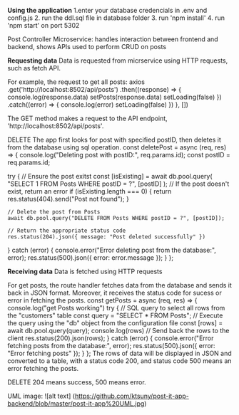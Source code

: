 **Using the application**
  1.enter your database credencials in .env and config.js
  2. run the ddl.sql file in database folder
  3. run 'npm install'
  4. run 'npm start' on port 5302

Post Controller Microservice: handles interaction between frontend and backend, shows APIs used to perform CRUD on posts

**Requesting data**
Data is requested from micrservice using HTTP requests, such as fetch API. 

For example, the request to get all posts:
axios
      .get('http://localhost:8502/api/posts')
      .then((response) => {
		console.log(response.data)
        setPosts(response.data)
        setLoading(false)
      })
      .catch((error) => {
        console.log(error)
        setLoading(false)
      })
  }, [])

The GET method makes a request to the API endpoint, 'http://localhost:8502/api/posts'. 

DELETE
The app first looks for post with specified postID, then deletes it from the database using sql operation. 
const deletePost = async (req, res) => {
  console.log("Deleting post with postID:", req.params.id);
  const postID = req.params.id;

  try {
    // Ensure the post exitst
    const [isExisting] = await db.pool.query(
      "SELECT 1 FROM Posts WHERE postID = ?",
      [postID]
    );
    // If the post doesn't exist, return an error
    if (isExisting.length === 0) {
      return res.status(404).send("Post not found");
    }

    // Delete the post from Posts
    await db.pool.query("DELETE FROM Posts WHERE postID = ?", [postID]);

    // Return the appropriate status code
    res.status(204).json({ message: "Post deleted successfully" })
  } catch (error) {
    console.error("Error deleting post from the database:", error);
    res.status(500).json({ error: error.message });
  }
};


**Receiving data**
Data is fetched using HTTP requests

For get posts, the route handler fetches data from the database and sends it back in JSON format. Moreover, it receives the status code for sucess or error in fetching the posts.
const getPosts = async (req, res) => {
  console.log("get Posts working")
  try {
    // SQL query to select all rows from the "customers" table
    const query = "SELECT * FROM Posts";
    // Execute the query using the "db" object from the configuration file
    const [rows] = await db.pool.query(query);
    console.log(rows)
    // Send back the rows to the client
    res.status(200).json(rows);
  } catch (error) {
    console.error("Error fetching posts from the database:", error);
    res.status(500).json({ error: "Error fetching posts" });
  }
};
The rows of data will be displayed in JSON and converted to a table, with a status code 200, and status code 500 means an error fetching the posts.

DELETE
204 means success, 500 means error.


UML image:
![alt text] (https://github.com/ktsuny/post-it-app-backend/blob/master/post-it-app%20UML.jpg)